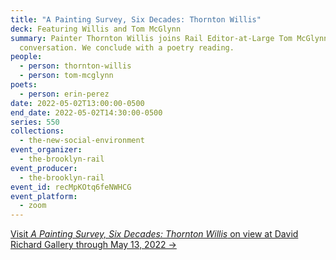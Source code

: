 ```yaml
---
title: "A Painting Survey, Six Decades: Thornton Willis"
deck: Featuring Willis and Tom McGlynn
summary: Painter Thornton Willis joins Rail Editor-at-Large Tom McGlynn for a
  conversation. We conclude with a poetry reading.
people:
  - person: thornton-willis
  - person: tom-mcglynn
poets:
  - person: erin-perez
date: 2022-05-02T13:00:00-0500
end_date: 2022-05-02T14:30:00-0500
series: 550
collections:
  - the-new-social-environment
event_organizer:
  - the-brooklyn-rail
event_producer:
  - the-brooklyn-rail
event_id: recMpKOtq6feNWHCG
event_platform:
  - zoom
---
```

[Visit *A Painting Survey, Six Decades: Thornton Willis* on view at David Richard Gallery through May 13, 2022 →](https://davidrichardgallery.com/exhibit/588-thornton-willis)[](https://davidrichardgallery.com/exhibit/588-thornton-willis)